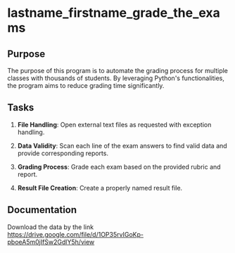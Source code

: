 # lastname_firstname_grade_the_exams

## Purpose
The purpose of this program is to automate the grading process for multiple classes with thousands of students. By leveraging Python's functionalities, the program aims to reduce grading time significantly.

## Tasks

1. **File Handling**: Open external text files as requested with exception handling.

2. **Data Validity**: Scan each line of the exam answers to find valid data and provide corresponding reports.

3. **Grading Process**: Grade each exam based on the provided rubric and report.

4. **Result File Creation**: Create a properly named result file.

## Documentation
Download the data by the link https://drive.google.com/file/d/1OP35rvIGoKp-pboeA5m0jIfSw2GdlY5h/view
